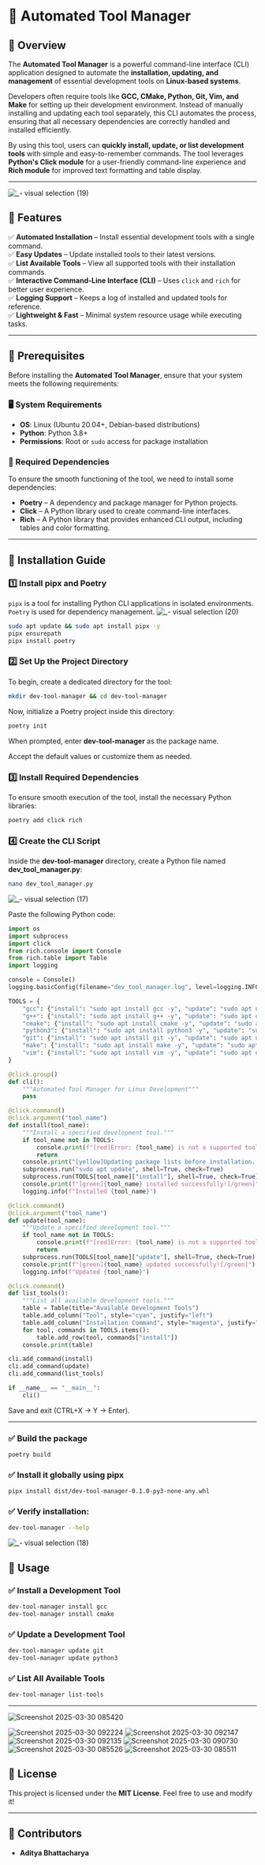 


# 🚀 Automated Tool Manager

## 📌 Overview

The **Automated Tool Manager** is a powerful command-line interface (CLI) application designed to automate the **installation, updating, and management** of essential development tools on **Linux-based systems**. 

Developers often require tools like **GCC, CMake, Python, Git, Vim, and Make** for setting up their development environment. Instead of manually installing and updating each tool separately, this CLI automates the process, ensuring that all necessary dependencies are correctly handled and installed efficiently.

By using this tool, users can **quickly install, update, or list development tools** with simple and easy-to-remember commands. The tool leverages **Python's Click module** for a user-friendly command-line experience and **Rich module** for improved text formatting and table display.

---
![_- visual selection (19)](https://github.com/user-attachments/assets/bc77894f-0c99-412b-9647-bfa14173ea75)

## **📌 Features**

✅ **Automated Installation** – Install essential development tools with a single command.  
✅ **Easy Updates** – Update installed tools to their latest versions.  
✅ **List Available Tools** – View all supported tools with their installation commands.  
✅ **Interactive Command-Line Interface (CLI)** – Uses `click` and `rich` for better user experience.  
✅ **Logging Support** – Keeps a log of installed and updated tools for reference.  
✅ **Lightweight & Fast** – Minimal system resource usage while executing tasks.  

---

## **📌 Prerequisites**

Before installing the **Automated Tool Manager**, ensure that your system meets the following requirements:

### **🖥 System Requirements**
- **OS**: Linux (Ubuntu 20.04+, Debian-based distributions)
- **Python**: Python 3.8+
- **Permissions**: Root or `sudo` access for package installation

### **🔹 Required Dependencies**
To ensure the smooth functioning of the tool, we need to install some dependencies:

- **Poetry** – A dependency and package manager for Python projects.
- **Click** – A Python library used to create command-line interfaces.
- **Rich** – A Python library that provides enhanced CLI output, including tables and color formatting.

---

## **📌 Installation Guide**

### **1️⃣ Install pipx and Poetry**
`pipx` is a tool for installing Python CLI applications in isolated environments. `Poetry` is used for dependency management.
![_- visual selection (20)](https://github.com/user-attachments/assets/692b3ef4-8075-4643-9241-633d0ae12ac2)

```bash
sudo apt update && sudo apt install pipx -y
pipx ensurepath
pipx install poetry
```

### **2️⃣ Set Up the Project Directory**
To begin, create a dedicated directory for the tool:

```bash
mkdir dev-tool-manager && cd dev-tool-manager
```

Now, initialize a Poetry project inside this directory:

```bash
poetry init
```

When prompted, enter **dev-tool-manager** as the package name.

Accept the default values or customize them as needed.

### **3️⃣ Install Required Dependencies**
To ensure smooth execution of the tool, install the necessary Python libraries:

```bash
poetry add click rich
```

### **4️⃣ Create the CLI Script**
Inside the **dev-tool-manager** directory, create a Python file named **dev_tool_manager.py**:

```bash
nano dev_tool_manager.py
```
![_- visual selection (17)](https://github.com/user-attachments/assets/4606cdd7-9e77-4b97-9a3f-cd97d3b68ba4)

Paste the following Python code:

```python
import os
import subprocess
import click
from rich.console import Console
from rich.table import Table
import logging

console = Console()
logging.basicConfig(filename="dev_tool_manager.log", level=logging.INFO, format="%(asctime)s - %(message)s")

TOOLS = {
    "gcc": {"install": "sudo apt install gcc -y", "update": "sudo apt upgrade gcc -y"},
    "g++": {"install": "sudo apt install g++ -y", "update": "sudo apt upgrade g++ -y"},
    "cmake": {"install": "sudo apt install cmake -y", "update": "sudo apt upgrade cmake -y"},
    "python3": {"install": "sudo apt install python3 -y", "update": "sudo apt upgrade python3 -y"},
    "git": {"install": "sudo apt install git -y", "update": "sudo apt upgrade git -y"},
    "make": {"install": "sudo apt install make -y", "update": "sudo apt upgrade make -y"},
    "vim": {"install": "sudo apt install vim -y", "update": "sudo apt upgrade vim -y"}
}

@click.group()
def cli():
    """Automated Tool Manager for Linux Development"""
    pass

@click.command()
@click.argument("tool_name")
def install(tool_name):
    """Install a specified development tool."""
    if tool_name not in TOOLS:
        console.print(f"[red]Error: {tool_name} is not a supported tool.[/red]")
        return
    console.print("[yellow]Updating package lists before installation...[/yellow]")
    subprocess.run("sudo apt update", shell=True, check=True)
    subprocess.run(TOOLS[tool_name]["install"], shell=True, check=True)
    console.print(f"[green]{tool_name} installed successfully![/green]")
    logging.info(f"Installed {tool_name}")

@click.command()
@click.argument("tool_name")
def update(tool_name):
    """Update a specified development tool."""
    if tool_name not in TOOLS:
        console.print(f"[red]Error: {tool_name} is not a supported tool.[/red]")
        return
    subprocess.run(TOOLS[tool_name]["update"], shell=True, check=True)
    console.print(f"[green]{tool_name} updated successfully![/green]")
    logging.info(f"Updated {tool_name}")

@click.command()
def list_tools():
    """List all available development tools."""
    table = Table(title="Available Development Tools")
    table.add_column("Tool", style="cyan", justify="left")
    table.add_column("Installation Command", style="magenta", justify="left")
    for tool, commands in TOOLS.items():
        table.add_row(tool, commands["install"])
    console.print(table)

cli.add_command(install)
cli.add_command(update)
cli.add_command(list_tools)

if __name__ == "__main__":
    cli()
```

Save and exit (CTRL+X → Y → Enter).

---

### **✅ Build the package**
```bash
poetry build
```

### **✅ Install it globally using pipx**
```bash
pipx install dist/dev-tool-manager-0.1.0-py3-none-any.whl

```

### **✅ Verify installation:**
```bash
dev-tool-manager --help

```

![_- visual selection (18)](https://github.com/user-attachments/assets/33e99f32-0a8a-4d59-8180-78422d9c93c6)

## **📌 Usage**

### **✅ Install a Development Tool**
```bash
dev-tool-manager install gcc
dev-tool-manager install cmake
```

### **✅ Update a Development Tool**
```bash
dev-tool-manager update git
dev-tool-manager update python3
```

### **✅ List All Available Tools**
```bash
dev-tool-manager list-tools
```

---
![Screenshot 2025-03-30 085420](https://github.com/user-attachments/assets/fb770ce2-835c-406e-9f31-3cb3c3183021)

![Screenshot 2025-03-30 092224](https://github.com/user-attachments/assets/e8eaa903-7b5a-4d98-9a35-94e888e678c6)
![Screenshot 2025-03-30 092147](https://github.com/user-attachments/assets/a043ec45-1cb9-483d-b8e3-b6b45a1bc35a)
![Screenshot 2025-03-30 092135](https://github.com/user-attachments/assets/23d027ba-28a8-41fe-8c90-2d036ec4c427)
![Screenshot 2025-03-30 090730](https://github.com/user-attachments/assets/aae3343b-0db6-491a-bfc4-a0ed6d582eac)
![Screenshot 2025-03-30 085526](https://github.com/user-attachments/assets/ba256de6-a96f-485f-9b9f-55c2ac99f4b9)
![Screenshot 2025-03-30 085511](https://github.com/user-attachments/assets/3a6241ab-1be7-477c-8136-055f47e4063c)





## **📌 License**

This project is licensed under the **MIT License**. Feel free to use and modify it!

---

## **👥 Contributors**

- **Aditya Bhattacharya** 


